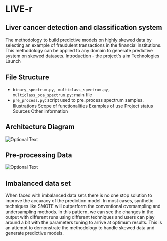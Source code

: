 # LIVE-r
## Liver cancer detection and classification system

The methodology to build predictive models on highly skewed data by selecting an example of fraudulent transactions in the financial institutions. This methodology can be applied to any domain to generate predictive system on skewed datasets.
Introduction - the project's aim
Technologies
Launch

## File Structure

* `binary_spectrum.py, multiclass_spectrum.py, multiclass_pca_spectrum.py`: main file
* `pre_process.py`: script used to pre_process spectrum samples.
Illustrations
Scope of functionalities 
Examples of use
Project status 
Sources
Other information
## Architecture Diagram
![Optional Text](../master/img/archi.png)
## Pre-processing Data
![Optional Text](../master/img/baseline.png)

## Imbalanced data set
When faced with imbalanced data sets there is no one stop solution to improve the accuracy of the prediction model. In most cases, synthetic techniques like SMOTE will outperform the conventional oversampling and undersampling methods. In this pattern, we can see the changes in the output with different runs using different techniques and users can play around a bit with the parameters tuning to arrive at optimum results. This is an attempt to demonstrate the methodology to handle skewed data and generate predictive models.
